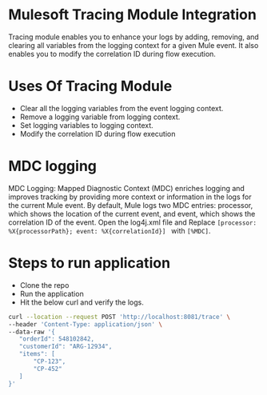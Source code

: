 # Mulesoft Tracing Module Integration
Tracing module enables you to enhance your logs by adding, removing, and clearing all variables from the logging context for a given Mule event. It also enables you to modify the correlation ID during flow execution.
# Uses Of Tracing Module
* Clear all the logging variables from the event logging context.
* Remove a logging variable from logging context.
* Set logging variables to logging context.
* Modify the correlation ID during flow execution
# MDC logging
MDC Logging: Mapped Diagnostic Context (MDC) enriches logging and improves tracking by providing more context or information in the logs for the current Mule event. By default, Mule logs two MDC entries: processor, which shows the location of the current event, and event, which shows the correlation ID of the event.  Open the log4j.xml file and Replace ```[processor: %X{processorPath}; event: %X{correlationId}] ``` with ```[%MDC]```.

# Steps to run application
 * Clone the repo
 * Run the application
 * Hit the below curl and verify the logs. 
 ```bash
curl --location --request POST 'http://localhost:8081/trace' \
--header 'Content-Type: application/json' \
--data-raw '{
    "orderId": 548102842,
    "customerId": "ARG-12934",
    "items": [
        "CP-123",
        "CP-452"
    ]
}'
```
 
